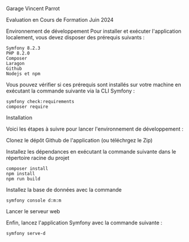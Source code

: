 Garage Vincent Parrot

Evaluation en Cours de Formation Juin 2024

Environnement de développement
Pour installer et exécuter l'application localement, vous devez disposer des prérequis suivants :

    Symfony 8.2.3
    PHP 8.2.0
    Composer
    Laragon
    Github
    Nodejs et npm

Vous pouvez vérifier si ces prérequis sont installés sur votre machine en exécutant la commande suivante via la CLI Symfony :

    symfony check:requirements
    composer require

Installation

Voici les étapes à suivre pour lancer l'environnement de développement :

Clonez le dépôt Github de l'application (ou téléchrgez le Zip)

Installez les dépendances en exécutant la commande suivante dans le répertoire racine du projet

    composer install 
    npm install 
    npm run build

Installez la base de données avec la commande 

    symfony console d:m:m

Lancer le serveur web 

Enfin, lancez l'application Symfony avec la commande suivante :

    symfony serve-d


